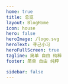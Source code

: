 ```yaml
---
home: true
title: 总览
layout: BlogHome
icon: house
hero: false
heroImage: /logo.svg
heroText: 寻己小习
heroFullScreen: true
tagline: 简单 自由 纯粹
footer: 简单 自由 纯粹

sidebar: false
---
```

